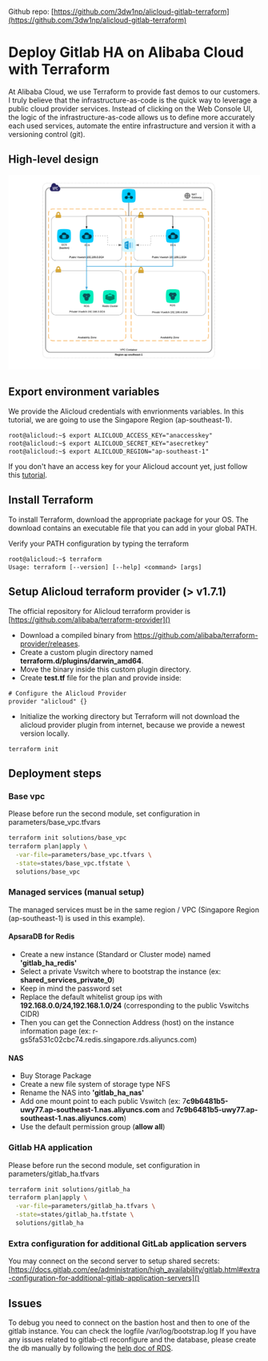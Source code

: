 Github repo: [https://github.com/3dw1np/alicloud-gitlab-terraform](https://github.com/3dw1np/alicloud-gitlab-terraform)

# Deploy Gitlab HA on Alibaba Cloud with Terraform

At Alibaba Cloud, we use Terraform to provide fast demos to our customers.
I truly believe that the infrastructure-as-code is the quick way to leverage a public cloud provider services. Instead of clicking on the Web Console UI, the logic of the infrastructure-as-code allows us to define more accurately each used services, automate the entire infrastructure and version it with a versioning control (git).

## High-level design
![HLD](https://raw.githubusercontent.com/3dw1np/alicloud-gitlab-terraform/master/HLD.png)

## Export environment variables
We provide the Alicloud credentials with envrionments variables. In this tutorial, we are going to use the Singapore Region (ap-southeast-1).
 
```
root@alicloud:~$ export ALICLOUD_ACCESS_KEY="anaccesskey"
root@alicloud:~$ export ALICLOUD_SECRET_KEY="asecretkey"
root@alicloud:~$ export ALICLOUD_REGION="ap-southeast-1"
```

If you don't have an access key for your Alicloud account yet, just follow this [tutorial](https://www.alibabacloud.com/help/doc-detail/28955.htm).

## Install Terraform
To install Terraform, download the appropriate package for your OS. The download contains an executable file that you can add in your global PATH.

Verify your PATH configuration by typing the terraform

```
root@alicloud:~$ terraform
Usage: terraform [--version] [--help] <command> [args]
```

## Setup Alicloud terraform provider (> v1.7.1)
The official repository for Alicloud terraform provider is [https://github.com/alibaba/terraform-provider]() 

* Download a compiled binary from https://github.com/alibaba/terraform-provider/releases.
* Create a custom plugin directory named **terraform.d/plugins/darwin_amd64**.
* Move the binary inside this custom plugin directory.
* Create **test.tf** file for the plan and provide inside:

```
# Configure the Alicloud Provider
provider "alicloud" {}
```

* Initialize the working directory but Terraform will not download the alicloud provider plugin from internet, because we provide a newest version locally.

```
terraform init
```

## Deployment steps
### Base vpc
Please before run the second module, set configuration in parameters/base_vpc.tfvars 

```bash
terraform init solutions/base_vpc
terraform plan|apply \
  -var-file=parameters/base_vpc.tfvars \
  -state=states/base_vpc.tfstate \
  solutions/base_vpc
```

### Managed services (manual setup)
The managed services must be in the same region / VPC (Singapore Region (ap-southeast-1) is used in this example).

#### ApsaraDB for Redis

* Create a new instance (Standard or Cluster mode) named **'gitlab&#95;ha&#95;redis'**
* Select a private Vswitch where to bootstrap the instance (ex: **shared&#95;services&#95;private&#95;0**)
* Keep in mind the password set
* Replace the default whitelist group ips with **192.168.0.0/24,192.168.1.0/24** (corresponding to the public Vswitchs CIDR)
* Then you can get the Connection Address (host) on the instance information page (ex:  r-gs5fa531c02cbc74.redis.singapore.rds.aliyuncs.com)

#### NAS

* Buy Storage Package
* Create a new file system of storage type NFS
* Rename the NAS into **'gitlab&#95;ha&#95;nas'** 
* Add one mount point to each public Vswitch (ex: 7**c9b6481b5-uwy77.ap-southeast-1.nas.aliyuncs.com** and **7c9b6481b5-uwy77.ap-southeast-1.nas.aliyuncs.com**)
* Use the default permission group (**allow all**)

### Gitlab HA application

Please before run the second module, set configuration in parameters/gitlab_ha.tfvars 

```bash
terraform init solutions/gitlab_ha
terraform plan|apply \
  -var-file=parameters/gitlab_ha.tfvars \
  -state=states/gitlab_ha.tfstate \
  solutions/gitlab_ha
```

### Extra configuration for additional GitLab application servers
You may connect on the second server to setup shared secrets: 
[https://docs.gitlab.com/ee/administration/high_availability/gitlab.html#extra-configuration-for-additional-gitlab-application-servers]()

## Issues
To debug you need to connect on the bastion host and then to one of the gitlab instance. You can check the logfile /var/log/bootstrap.log
If you have any issues related to gitlab-ctl reconfigure and the database, please create the db manually by following the [help doc of RDS](https://www.alibabacloud.com/help/doc-detail/26156.htm).